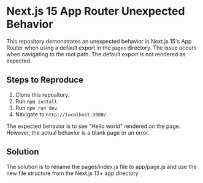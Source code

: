# Next.js 15 App Router Unexpected Behavior

This repository demonstrates an unexpected behavior in Next.js 15's App Router when using a default export in the `pages` directory.  The issue occurs when navigating to the root path.  The default export is not rendered as expected.

## Steps to Reproduce

1. Clone this repository.
2. Run `npm install`.
3. Run `npm run dev`.
4. Navigate to `http://localhost:3000/`

The expected behavior is to see "Hello world" rendered on the page.  However, the actual behavior is a blank page or an error.

## Solution

The solution is to rename the pages/index.js file to app/page.js and use the new file structure from the Next.js 13+ app directory